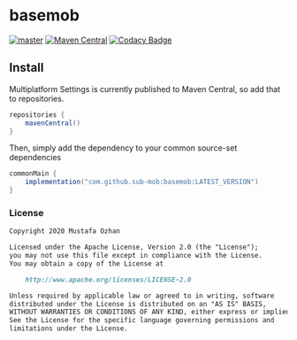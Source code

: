 # basemob

[![master](https://github.com/SubMob/BaseMob/actions/workflows/master.yml/badge.svg)](https://github.com/SumMob/BaseMob/actions/workflows/master.yml)
[![Maven Central](https://maven-badges.herokuapp.com/maven-central/com.github.sub-mob/basemob/badge.svg)](https://maven-badges.herokuapp.com/maven-central/com.github.sub-mob/basemob)
[![Codacy Badge](https://api.codacy.com/project/badge/Grade/32600d90388a4f1bb55d45744ee49026)](https://www.codacy.com/gh/SubMob/BaseMob?utm_source=github.com&amp;utm_medium=referral&amp;utm_content=SubMob/BaseMob&amp;utm_campaign=Badge_Grade)

## Install

Multiplatform Settings is currently published to Maven Central, so add that to repositories.

```groovy
repositories {
    mavenCentral()
}
```

Then, simply add the dependency to your common source-set dependencies

```groovy
commonMain {
    implementation("com.github.sub-mob:basemob:LATEST_VERSION")
}
```

### License

```markdown
Copyright 2020 Mustafa Ozhan

Licensed under the Apache License, Version 2.0 (the "License");
you may not use this file except in compliance with the License.
You may obtain a copy of the License at

    http://www.apache.org/licenses/LICENSE-2.0

Unless required by applicable law or agreed to in writing, software
distributed under the License is distributed on an "AS IS" BASIS,
WITHOUT WARRANTIES OR CONDITIONS OF ANY KIND, either express or implied.
See the License for the specific language governing permissions and
limitations under the License.

